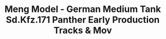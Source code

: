 ---
layout: product
title: "Meng Model - German Medium Tank Sd.Kfz.171 Panther Early Production Tracks & Mov"
price: "TBA" 
desc: "N/A"
img_path: "/assets/img/MM-SPS-057.jpg"
brand: "N/A"
available: false
special_offer: false
new: false
soon: false
cat: "010000"
subcat: "011000"
subsubcat: "0N/A"
sifra: "MM-SPS-057"
---